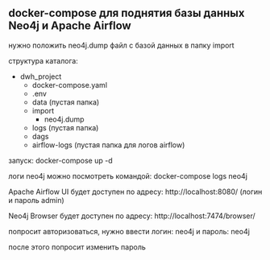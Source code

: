 <h2>docker-compose для поднятия базы данных Neo4j и Apache Airflow</h2>

нужно положить neo4j.dump файл с базой данных в папку import

структура каталога:

- dwh_project
    - docker-compose.yaml
    - .env
    - data (пустая папка)
    - import
        - neo4j.dump
    - logs (пустая папка)
    - dags
    - airflow-logs (пустая папка для логов airflow)

запуск: docker-compose up -d

логи neo4j можно посмотреть командой: docker-compose logs neo4j

<p>Apache Airflow UI будет доступен по адресу: http://localhost:8080/ (логин и пароль admin)</p>
<p>Neo4j Browser будет доступен по адресу: http://localhost:7474/browser/</p>
<p>попросит авторизоваться, нужно ввести логин: neo4j и пароль: neo4j</p>
<p>после этого попросит изменить пароль</p>
